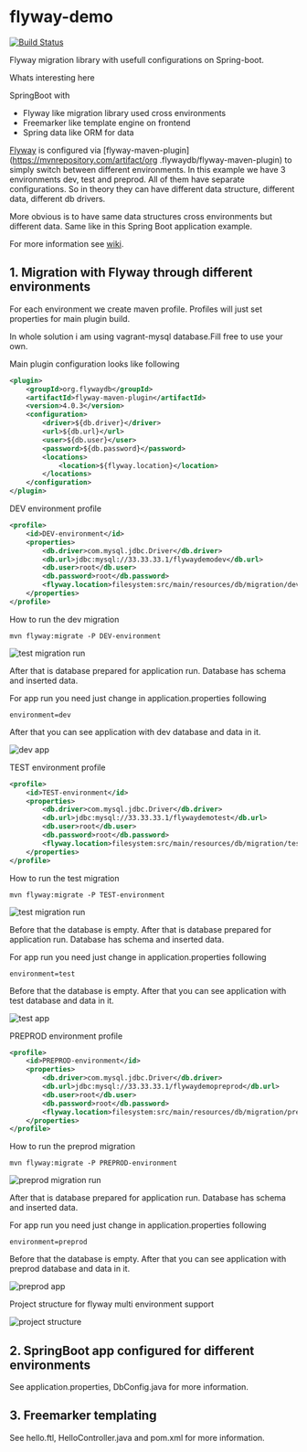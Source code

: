 # flyway-demo

[![Build Status](https://travis-ci.org/peterszatmary/flyway-demo.svg?branch=master)](https://travis-ci.org/peterszatmary/flyway-demo)

Flyway migration library with usefull configurations on Spring-boot.

Whats interesting here

SpringBoot with
- Flyway like migration library used cross environments
- Freemarker like template engine on frontend
- Spring data like ORM for data

[Flyway](https://flywaydb.org/) is configured via [flyway-maven-plugin](https://mvnrepository.com/artifact/org
.flywaydb/flyway-maven-plugin) to simply switch between different environments.
In this example we have 3 environments dev, test and preprod. All of them have separate
configurations. So in theory they can have different data structure, different data, different db
 drivers.

More obvious is to have same data structures cross environments but different data. Same like in
this Spring Boot application example.

For more information see [wiki](https://github.com/peterszatmary/flyway-demo/wiki).

## 1. Migration with Flyway through different environments

For each environment we create maven profile. Profiles will just set properties for main plugin
build.

In whole solution i am using vagrant-mysql database.Fill free to use your own.

Main plugin configuration looks like following

```xml
<plugin>
    <groupId>org.flywaydb</groupId>
    <artifactId>flyway-maven-plugin</artifactId>
    <version>4.0.3</version>
    <configuration>
        <driver>${db.driver}</driver>
        <url>${db.url}</url>
        <user>${db.user}</user>
        <password>${db.password}</password>
        <locations>
            <location>${flyway.location}</location>
        </locations>
    </configuration>
</plugin>

```

DEV environment profile

```xml
<profile>
    <id>DEV-environment</id>
    <properties>
        <db.driver>com.mysql.jdbc.Driver</db.driver>
        <db.url>jdbc:mysql://33.33.33.1/flywaydemodev</db.url>
        <db.user>root</db.user>
        <db.password>root</db.password>
        <flyway.location>filesystem:src/main/resources/db/migration/dev</flyway.location>
    </properties>
</profile>
```

How to run the dev migration

```
mvn flyway:migrate -P DEV-environment
```

![test migration run](https://github.com/peterszatmary/just-like-that/blob/master/imgs/flyway-demo/test-migration-run.png)


After that is database prepared for application run. Database has schema and inserted data.


For app run you need just change in application.properties following

```
environment=dev
```

After that you can see application with dev database and data in it.

![dev app](https://github.com/peterszatmary/just-like-that/blob/master/imgs/flyway-demo/dev-app.png)



TEST environment profile

```xml
<profile>
    <id>TEST-environment</id>
    <properties>
        <db.driver>com.mysql.jdbc.Driver</db.driver>
        <db.url>jdbc:mysql://33.33.33.1/flywaydemotest</db.url>
        <db.user>root</db.user>
        <db.password>root</db.password>
        <flyway.location>filesystem:src/main/resources/db/migration/test</flyway.location>
    </properties>
</profile>
```

How to run the test migration

```
mvn flyway:migrate -P TEST-environment
```

![test migration run](https://github.com/peterszatmary/just-like-that/blob/master/imgs/flyway-demo/test-migration-run.png)


Before that the database is empty. After that is database prepared for application run. Database
has schema and inserted data.


For app run you need just change in application.properties following

```
environment=test
```

Before that the database is empty. After that you can see application with test database and
data in it.

![test app](https://github.com/peterszatmary/just-like-that/blob/master/imgs/flyway-demo/test-app.png)




PREPROD environment profile

```xml
<profile>
    <id>PREPROD-environment</id>
    <properties>
        <db.driver>com.mysql.jdbc.Driver</db.driver>
        <db.url>jdbc:mysql://33.33.33.1/flywaydemopreprod</db.url>
        <db.user>root</db.user>
        <db.password>root</db.password>
        <flyway.location>filesystem:src/main/resources/db/migration/preprod</flyway.location>
    </properties>
</profile>
```

How to run the preprod migration

```
mvn flyway:migrate -P PREPROD-environment
```

![preprod migration run](https://github.com/peterszatmary/just-like-that/blob/master/imgs/flyway-demo/preprod-migration-run.png)

After that is database prepared for application run. Database has schema and inserted data.


For app run you need just change in application.properties following

```
environment=preprod
```

Before that the database is empty. After that you can see application with preprod database and data in it.

![preprod app](https://github.com/peterszatmary/just-like-that/blob/master/imgs/flyway-demo/preprod-app.png)


Project structure for flyway multi environment support

![project structure](https://github.com/peterszatmary/just-like-that/blob/master/imgs/flyway-demo/project-structure.png)


## 2. SpringBoot app configured for different environments

See application.properties, DbConfig.java for more information.

## 3. Freemarker templating

See hello.ftl, HelloController.java and pom.xml for more information.




